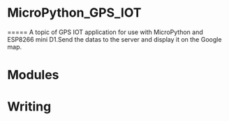 # MicroPython_GPS_IOT
=====
A topic of GPS IOT application for use with MicroPython and ESP8266 mini D1.Send the datas to the server and display it on the Google map.
# Modules
# Writing
